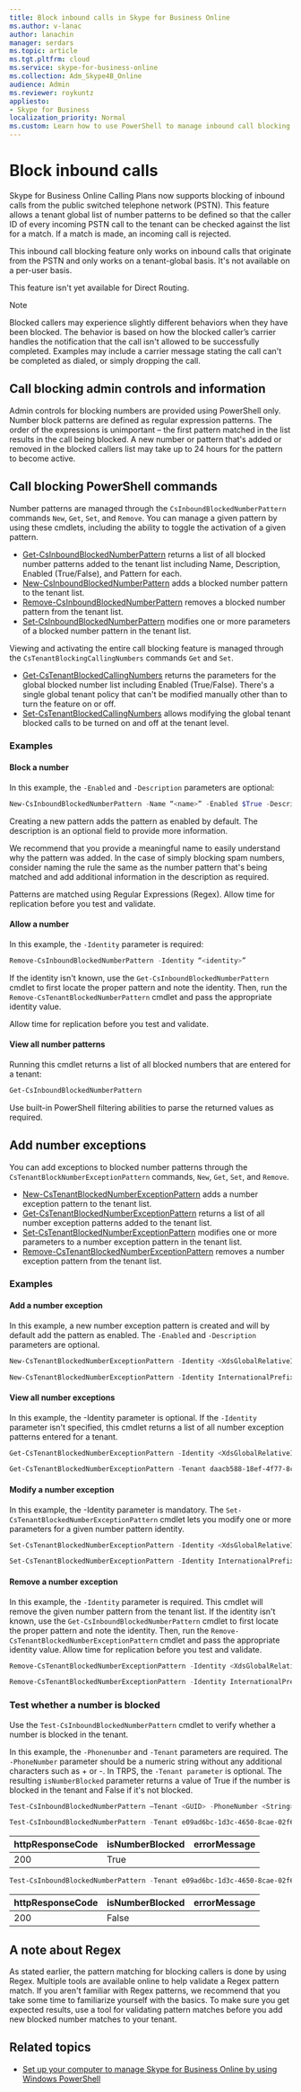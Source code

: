 ```yaml
---
title: Block inbound calls in Skype for Business Online
ms.author: v-lanac
author: lanachin
manager: serdars
ms.topic: article
ms.tgt.pltfrm: cloud
ms.service: skype-for-business-online
ms.collection: Adm_Skype4B_Online
audience: Admin
ms.reviewer: roykuntz
appliesto:
- Skype for Business 
localization_priority: Normal
ms.custom: Learn how to use PowerShell to manage inbound call blocking in Skype for Business Online.
---
```


# Block inbound calls

Skype for Business Online Calling Plans now supports blocking of inbound calls from the public switched telephone network (PSTN). This feature allows a tenant global list of number patterns to be defined so that the caller ID of every incoming PSTN call to the tenant can be checked against the list for a match. If a match is made, an incoming call is rejected.

This inbound call blocking feature only works on inbound calls that originate from the PSTN and only works on a tenant-global basis. It's not available on a per-user basis.  

This feature isn't yet available for Direct Routing.

>[!NOTE]
> Blocked callers may experience slightly different behaviors when they have been blocked. The behavior is based on how the blocked caller’s carrier handles the notification that the call isn't allowed to be successfully completed. Examples may include a carrier message stating the call can't be completed as dialed, or simply dropping the call.

## Call blocking admin controls and information

Admin controls for blocking numbers are provided using PowerShell only. Number block patterns are defined as regular expression patterns. The order of the expressions is unimportant – the first pattern matched in the list results in the call being blocked. A new number or pattern that's added or removed in the blocked callers list may take up to 24 hours for the pattern to become active.

## Call blocking PowerShell commands

Number patterns are managed through the ```CsInboundBlockedNumberPattern``` commands ```New```, ```Get```, ```Set```, and ```Remove```. You can manage a given pattern by using these cmdlets, including the ability to toggle the activation of a given pattern.
- [Get-CsInboundBlockedNumberPattern](https://docs.microsoft.com/powershell/module/skype/get-csinboundblockednumberpattern)
returns a list of all blocked number patterns added to the tenant list including Name, Description, Enabled (True/False), and Pattern for each.
- [New-CsInboundBlockedNumberPattern](https://docs.microsoft.com/powershell/module/skype/new-csinboundblockednumberpattern)
adds a blocked number pattern to the tenant list.
- [Remove-CsInboundBlockedNumberPattern](https://docs.microsoft.com/powershell/module/skype/remove-csinboundblockednumberpattern)
removes a blocked number pattern from the tenant list.
- [Set-CsInboundBlockedNumberPattern](https://docs.microsoft.com/powershell/module/skype/set-csinboundblockednumberpattern)
modifies one or more parameters of a blocked number pattern in the tenant list.

Viewing and activating the entire call blocking feature is managed through the ```CsTenantBlockingCallingNumbers``` commands ```Get``` and ```Set```.

- [Get-CsTenantBlockedCallingNumbers](https://docs.microsoft.com/powershell/module/skype/get-cstenantblockedcallingnumbers) returns the parameters for the global blocked number list including Enabled (True/False). There's a single global tenant policy that can't be modified manually other than to turn the feature on or off.
- [Set-CsTenantBlockedCallingNumbers](https://docs.microsoft.com/powershell/module/skype/set-cstenantblockedcallingnumbers) allows modifying the global tenant blocked calls to be turned on and off at the tenant level.

### Examples

#### Block a number

In this example, the ```-Enabled``` and ```-Description``` parameters are optional:

```powershell
New-CsInboundBlockedNumberPattern -Name “<name>” -Enabled $True -Description “<description>” -Pattern “^[+]?13125550000”
```

Creating a new pattern adds the pattern as enabled by default. The description is an optional field to provide more information.

We recommend that you provide a meaningful name to easily understand why the pattern was added. In the case of simply blocking spam numbers, consider naming the rule the same as the number pattern that's being matched and add additional information in the description as required.

Patterns are matched using Regular Expressions (Regex). 
Allow time for replication before you test and validate.

#### Allow a number

In this example, the ```-Identity``` parameter is required:

```powershell
Remove-CsInboundBlockedNumberPattern -Identity “<identity>”
```
 
If the identity isn't known, use the ```Get-CsInboundBlockedNumberPattern``` cmdlet to first locate the proper pattern and note the identity. Then, run the ```Remove-CsTenantBlockedNumberPattern``` cmdlet and pass the appropriate identity value.

Allow time for replication before you test and validate.

#### View all number patterns

Running this cmdlet returns a list of all blocked numbers that are entered for a tenant:

```powershell
Get-CsInboundBlockedNumberPattern
```

Use built-in PowerShell filtering abilities to parse the returned values as required.

## Add number exceptions

You can add exceptions to blocked number patterns through the ```CsTenantBlockNumberExceptionPattern``` commands, ```New```, ```Get```, ```Set```, and ```Remove```.

- [New-CsTenantBlockedNumberExceptionPattern](https://docs.microsoft.com/powershell/module/skype/new-cstenantblockednumberexceptionpattern) adds a number exception pattern to the tenant list. 
- [Get-CsTenantBlockedNumberExceptionPattern](https://docs.microsoft.com/powershell/module/skype/get-cstenantblockednumberexceptionpattern) returns a list of all number exception patterns added to the tenant list.
- [Set-CsTenantBlockedNumberExceptionPattern](https://docs.microsoft.com/powershell/module/skype/set-cstenantblockednumberexceptionpattern) modifies one or more parameters to a number exception pattern in the tenant list.
- [Remove-CsTenantBlockedNumberExceptionPattern](https://docs.microsoft.com/powershell/module/skype/remove-cstenantblockednumberexceptionpattern) removes a number exception pattern from the tenant list.

### Examples

#### Add a number exception

In this example, a new number exception pattern is created and will by default add the pattern as enabled. The ```-Enabled``` and ```-Description``` parameters are optional.

```powershell
New-CsTenantBlockedNumberExceptionPattern -Identity <XdsGlobalRelativeIdentity> -Tenant <GUID> -Pattern <String> -Enabled <bool> -Description <string>
```

```powershell
New-CsTenantBlockedNumberExceptionPattern -Identity InternationalPrefix -Tenant daacb588-18ef-4f77-8c83-955af9615930 -Pattern "^011(\d*)$" -Description "Allow international prefix in US"  
```

#### View all number exceptions

In this example, the -Identity parameter is optional. If the ```-Identity``` parameter isn't specified, this cmdlet returns a list of all number exception patterns entered for a tenant.
 
```powershell
Get-CsTenantBlockedNumberExceptionPattern -Identity <XdsGlobalRelativeIdentity> -Tenant <GUID>
```
 
```powershell
Get-CsTenantBlockedNumberExceptionPattern -Tenant daacb588-18ef-4f77-8c83-955af9615930
```

#### Modify a number exception

In this example, the -Identity parameter is mandatory. The ```Set-CsTenantBlockedNumberExceptionPattern``` cmdlet lets you modify one or more parameters for a given number pattern identity.
 
```powershell
Set-CsTenantBlockedNumberExceptionPattern -Identity <XdsGlobalRelativeIdentity> -Tenant <GUID> -Enabled <bool> -Description <string> -Pattern <string> 
```

```powershell
Set-CsTenantBlockedNumberExceptionPattern -Identity InternationalPrefix -Tenant daacb588-18ef-4f77-8c83-955af9615930  -Pattern "^022(\d*)$" 
```

#### Remove a number exception

In this example, the ```-Identity``` parameter is required. This cmdlet will remove the given number pattern from the tenant list.  If the identity isn't known, use the ```Get-CsInboundBlockedNumberPattern``` cmdlet to first locate the proper pattern and note the identity. Then, run the ```Remove-CsTenantBlockedNumberExceptionPattern``` cmdlet and pass the appropriate identity value. Allow time for replication before you test and validate.  

```powershell
Remove-CsTenantBlockedNumberExceptionPattern -Identity <XdsGlobalRelativeIdentity> -Tenant <GUID>
```

```powershell
Remove-CsTenantBlockedNumberExceptionPattern -Identity InternationalPrefix -Tenant daacb588-18ef-4f77-8c83-955af9615930
```

### Test whether a number is blocked

Use the ```Test-CsInboundBlockedNumberPattern``` cmdlet to verify whether a number is blocked in the tenant.
 
In this example, the ```-Phonenumber``` and ```-Tenant``` parameters are required. The ```-PhoneNumber``` parameter should be a numeric string without any additional characters such as + or -. In TRPS, the ```-Tenant parameter``` is optional. The resulting ```isNumberBlocked``` parameter returns a value of True if the number is blocked in the tenant and False if it's not blocked.

```powershell
Test-CsInboundBlockedNumberPattern –Tenant <GUID> -PhoneNumber <String>
```

```powershell
Test-CsInboundBlockedNumberPattern -Tenant e09ad6bc-1d3c-4650-8cae-02f6c5a04b45 -PhoneNumber 4255550101
```

|httpResponseCode  |isNumberBlocked   |errorMessage |
|---------|---------|---------|
|200    | True        |         |

```powershell
Test-CsInboundBlockedNumberPattern -Tenant e09ad6bc-1d3c-4650-8cae-02f6c5a04b45 -PhoneNumber 6045550188
```

|httpResponseCode  |isNumberBlocked   |errorMessage |
|---------|---------|---------|
|200    | False        |         |

## A note about Regex

As stated earlier, the pattern matching for blocking callers is done by using Regex. Multiple tools are available online to help validate a Regex pattern match. If you aren't familiar with Regex patterns, we recommend that you take some time to familiarize yourself with the basics. To make sure you get expected results, use a tool for validating pattern matches before you add new blocked number matches to your tenant. 

## Related topics

- [Set up your computer to manage Skype for Business Online by using Windows PowerShell](../set-up-your-computer-for-windows-powershell/set-up-your-computer-for-windows-powershell.md)
